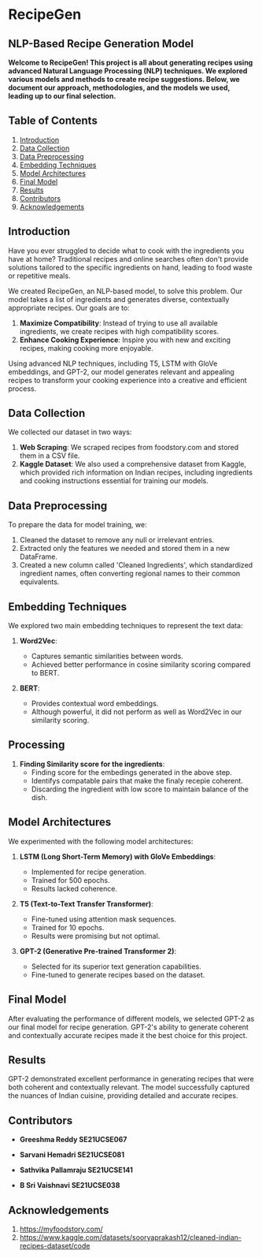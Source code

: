 # RecipeGen
## NLP-Based Recipe Generation Model

**Welcome to RecipeGen! This project is all about generating recipes using advanced Natural Language Processing (NLP) techniques. We explored various models and methods to create recipe suggestions. Below, we document our approach, methodologies, and the models we used, leading up to our final selection.**

## Table of Contents
1. [Introduction](#introduction)
2. [Data Collection](#data-collection)
3. [Data Preprocessing](#data-preprocessing)
4. [Embedding Techniques](#embedding-techniques)
5. [Model Architectures](#model-architectures)
6. [Final Model](#final-model)
7. [Results](#results)
8. [Contributors](#contributors)
9. [Acknowledgements](#acknowledgements)


## Introduction

Have you ever struggled to decide what to cook with the ingredients you have at home? Traditional recipes and online searches often don't provide solutions tailored to the specific ingredients on hand, leading to food waste or repetitive meals.

We created RecipeGen, an NLP-based model, to solve this problem. Our model takes a list of ingredients and generates diverse, contextually appropriate recipes. Our goals are to:

1. **Maximize Compatibility**: Instead of trying to use all available ingredients, we create recipes with high compatibility scores.
2. **Enhance Cooking Experience**: Inspire you with new and exciting recipes, making cooking more enjoyable.

Using advanced NLP techniques, including T5, LSTM with GloVe embeddings, and GPT-2, our model generates relevant and appealing recipes to transform your cooking experience into a creative and efficient process.

## Data Collection

We collected our dataset in two ways:
1. **Web Scraping**: We scraped recipes from foodstory.com and stored them in a CSV file.
2. **Kaggle Dataset**: We also used a comprehensive dataset from Kaggle, which provided rich information on Indian recipes, including ingredients and cooking instructions essential for training our models.

## Data Preprocessing

To prepare the data for model training, we:
1. Cleaned the dataset to remove any null or irrelevant entries.
2. Extracted only the features we needed and stored them in a new DataFrame.
3. Created a new column called 'Cleaned Ingredients', which standardized ingredient names, often converting regional names to their common equivalents.

## Embedding Techniques

We explored two main embedding techniques to represent the text data:

1. **Word2Vec**:
   - Captures semantic similarities between words.
   - Achieved better performance in cosine similarity scoring compared to BERT.

2. **BERT**:
   - Provides contextual word embeddings.
   - Although powerful, it did not perform as well as Word2Vec in our similarity scoring.

## Processing

1. **Finding Similarity score for the ingredients**:
   - Finding score for the embedings generated in the above step. 
   - Identifys compatable pairs that make the finaly recepie coherent.
   - Discarding the ingredient with low score to maintain balance of the dish.
  
     
## Model Architectures

We experimented with the following model architectures:

1. **LSTM (Long Short-Term Memory) with GloVe Embeddings**:
   - Implemented for recipe generation.
   - Trained for 500 epochs.
   - Results lacked coherence.

2. **T5 (Text-to-Text Transfer Transformer)**:
   - Fine-tuned using attention mask sequences.
   - Trained for 10 epochs.
   - Results were promising but not optimal.

3. **GPT-2 (Generative Pre-trained Transformer 2)**:
   - Selected for its superior text generation capabilities.
   - Fine-tuned to generate recipes based on the dataset.


## Final Model

After evaluating the performance of different models, we selected GPT-2 as our final model for recipe generation. GPT-2's ability to generate coherent and contextually accurate recipes made it the best choice for this project.

## Results

GPT-2 demonstrated excellent performance in generating recipes that were both coherent and contextually relevant. The model successfully captured the nuances of Indian cuisine, providing detailed and accurate recipes.

## Contributors

- **Greeshma Reddy SE21UCSE067**

- **Sarvani Hemadri SE21UCSE081**

- **Sathvika Pallamraju SE21UCSE141**
  
- **B Sri Vaishnavi SE21UCSE038**


## Acknowledgements 
1. https://myfoodstory.com/
2. https://www.kaggle.com/datasets/sooryaprakash12/cleaned-indian-recipes-dataset/code
     
